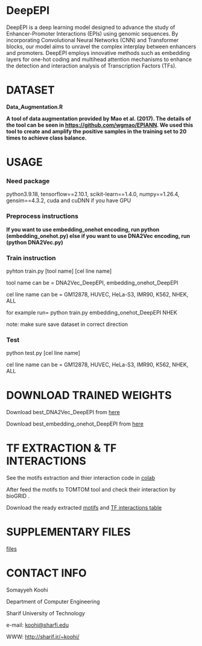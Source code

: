 # DeepEPI
DeepEPI is a deep learning model designed to advance the study of Enhancer-Promoter Interactions (EPIs) using genomic sequences. By incorporating Convolutional Neural Networks (CNN) and Transformer blocks, our model aims to unravel the complex interplay between enhancers and promoters. DeepEPI employs innovative methods such as embedding layers for one-hot coding and multihead attention mechanisms to enhance the detection and interaction analysis of Transcription Factors (TFs).
# DATASET
**Data_Augmentation.R**

**A tool of data augmentation provided by Mao et al. (2017). The details of the tool can be seen in https://github.com/wgmao/EPIANN.
We used this tool to create and amplify the positive samples in the training set to 20 times to achieve class balance.**
# USAGE
### Need package
python3.9.18,  tensorflow==2.10.1, scikit-learn==1.4.0, numpy==1.26.4, gensim==4.3.2, cuda and cuDNN if you have GPU
###  Preprocess instructions
**If you want to use embedding_onehot encoding, run python (embedding_onehot.py) else if you want to use DNA2Vec encoding, run (python DNA2Vec.py)**
### Train instruction
pyhton train.py [tool name] [cel line name]

tool name can be = DNA2Vec_DeepEPI, embedding_onehot_DeepEPI

cel line name can be = GM12878, HUVEC, HeLa-S3, IMR90, K562, NHEK, ALL

for example run= python train.py embedding_onehot_DeepEPI NHEK

note: make sure save dataset in correct direction
### Test
python test.py [cel line name]

cel line name can be = GM12878, HUVEC, HeLa-S3, IMR90, K562, NHEK, ALL
# DOWNLOAD TRAINED WEIGHTS
Download  best_DNA2Vec_DeepEPI from [here](https://drive.google.com/file/d/1XZRxnyQT0w75ilElmITlEzUSU2jUML99/view?usp=drive_link)

Download  best_embedding_onehot_DeepEPI from [here](https://drive.google.com/file/d/18GLDWqdNA4jXP3cseOhpKQDLeu_abVmM/view?usp=drive_link)

# TF EXTRACTION & TF INTERACTIONS
See the motifs extraction and thier interaction code in [colab](https://colab.research.google.com/drive/1_tL7PddKWJFgNBfTh5Lp33dIUxZOX_8J?usp=sharing)

After feed the motifs to TOMTOM tool and check their interaction by bioGRID .

Download the ready extracted [motifs](https://drive.google.com/file/d/14R9kmUfYq3MZL7_Y-E2xpmSwTCDWwVYJ/view?usp=drive_link) and [TF interactions table](https://drive.google.com/file/d/1XiRJ1ZATmWyfr-l199I6pnEG6E_qKt06/view?usp=drive_link)

# SUPPLEMENTARY FILES
[files](https://drive.google.com/file/d/1EU-QfkpD5BB2-yzjSOTywwNWTS7kzZTG/view?usp=drive_link)

# CONTACT INFO
Somayyeh Koohi

Department of Computer Engineering

Sharif University of Technology

e-mail: koohi@sharfi.edu

WWW: http://sharif.ir/~koohi/
